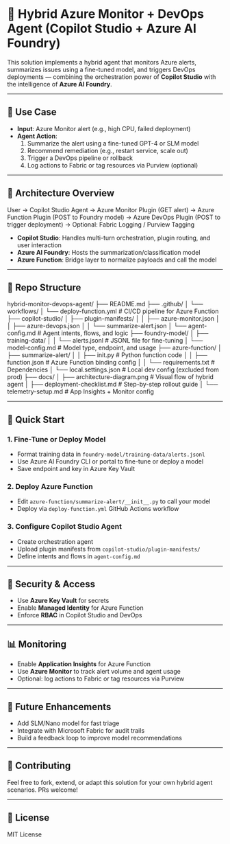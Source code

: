# 🔧 Hybrid Azure Monitor + DevOps Agent (Copilot Studio + Azure AI Foundry)

This solution implements a hybrid agent that monitors Azure alerts, summarizes issues using a fine-tuned model, and triggers DevOps deployments — combining the orchestration power of **Copilot Studio** with the intelligence of **Azure AI Foundry**.

---

## 📌 Use Case

- **Input**: Azure Monitor alert (e.g., high CPU, failed deployment)
- **Agent Action**:
  1. Summarize the alert using a fine-tuned GPT-4 or SLM model
  2. Recommend remediation (e.g., restart service, scale out)
  3. Trigger a DevOps pipeline or rollback
  4. Log actions to Fabric or tag resources via Purview (optional)

---

## 🧱 Architecture Overview
User → Copilot Studio Agent → Azure Monitor Plugin (GET alert) → Azure Function Plugin (POST to Foundry model) → Azure DevOps Plugin (POST to trigger deployment) → Optional: Fabric Logging / Purview Tagging


- **Copilot Studio**: Handles multi-turn orchestration, plugin routing, and user interaction
- **Azure AI Foundry**: Hosts the summarization/classification model
- **Azure Function**: Bridge layer to normalize payloads and call the model

---

## 📁 Repo Structure
hybrid-monitor-devops-agent/ ├── README.md ├── .github/ │   └── workflows/ │       └── deploy-function.yml         # CI/CD pipeline for Azure Function ├── copilot-studio/ │   ├── plugin-manifests/ │   │   ├── azure-monitor.json │   │   ├── azure-devops.json │   │   └── summarize-alert.json │   └── agent-config.md                 # Agent intents, flows, and logic ├── foundry-model/ │   ├── training-data/ │   │   └── alerts.jsonl                # JSONL file for fine-tuning │   └── model-config.md                 # Model type, endpoint, and usage ├── azure-function/ │   ├── summarize-alert/ │   │   ├── init.py                 # Python function code │   │   ├── function.json               # Azure Function binding config │   │   └── requirements.txt            # Dependencies │   └── local.settings.json             # Local dev config (excluded from prod) ├── docs/ │   ├── architecture-diagram.png        # Visual flow of hybrid agent │   ├── deployment-checklist.md         # Step-by-step rollout guide │   └── telemetry-setup.md              # App Insights + Monitor config

---

## 🚀 Quick Start

### 1. Fine-Tune or Deploy Model
- Format training data in `foundry-model/training-data/alerts.jsonl`
- Use Azure AI Foundry CLI or portal to fine-tune or deploy a model
- Save endpoint and key in Azure Key Vault

### 2. Deploy Azure Function
- Edit `azure-function/summarize-alert/__init__.py` to call your model
- Deploy via `deploy-function.yml` GitHub Actions workflow

### 3. Configure Copilot Studio Agent
- Create orchestration agent
- Upload plugin manifests from `copilot-studio/plugin-manifests/`
- Define intents and flows in `agent-config.md`

---

## 🔐 Security & Access

- Use **Azure Key Vault** for secrets
- Enable **Managed Identity** for Azure Function
- Enforce **RBAC** in Copilot Studio and DevOps

---

## 📊 Monitoring

- Enable **Application Insights** for Azure Function
- Use **Azure Monitor** to track alert volume and agent usage
- Optional: log actions to Fabric or tag resources via Purview

---

## 🧠 Future Enhancements

- Add SLM/Nano model for fast triage
- Integrate with Microsoft Fabric for audit trails
- Build a feedback loop to improve model recommendations

---

## 🤝 Contributing

Feel free to fork, extend, or adapt this solution for your own hybrid agent scenarios. PRs welcome!

---

## 📄 License

MIT License




